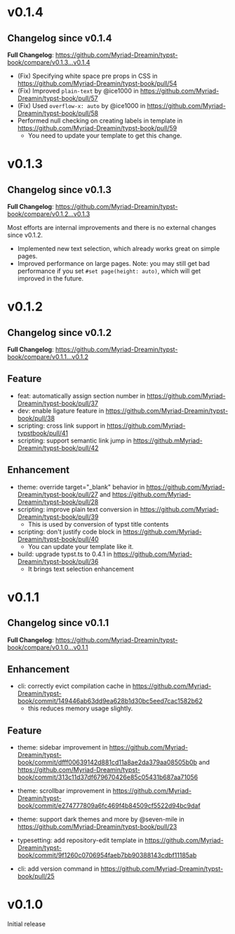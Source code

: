 # v0.1.4

## Changelog since v0.1.4

**Full Changelog**: https://github.com/Myriad-Dreamin/typst-book/compare/v0.1.3...v0.1.4

- (Fix) Specifying white space pre props in CSS in https://github.com/Myriad-Dreamin/typst-book/pull/54
- (Fix) Improved `plain-text` by @ice1000 in https://github.com/Myriad-Dreamin/typst-book/pull/57
- (Fix) Used `overflow-x: auto` by @ice1000 in https://github.com/Myriad-Dreamin/typst-book/pull/58
- Performed null checking on creating labels in template in https://github.com/Myriad-Dreamin/typst-book/pull/59
  - You need to update your template to get this change.

# v0.1.3

## Changelog since v0.1.3

**Full Changelog**: https://github.com/Myriad-Dreamin/typst-book/compare/v0.1.2...v0.1.3

Most efforts are internal improvements and there is no external changes since v0.1.2.

- Implemented new text selection, which already works great on simple pages.
- Improved performance on large pages. Note: you may still get bad performance if you set `#set page(height: auto)`, which will get improved in the future.

# v0.1.2

## Changelog since v0.1.2

**Full Changelog**: https://github.com/Myriad-Dreamin/typst-book/compare/v0.1.1...v0.1.2

## Feature

- feat: automatically assign section number in https://github.com/Myriad-Dreamin/typst-book/pull/37
- dev: enable ligature feature in https://github.com/Myriad-Dreamin/typst-book/pull/38
- scripting: cross link support in https://github.com/Myriad-typstbook/pull/41
- scripting: support semantic link jump in https://github.mMyriad-Dreamin/typst-book/pull/42

## Enhancement

- theme: override target="\_blank" behavior in https://github.com/Myriad-Dreamin/typst-book/pull/27 and https://github.com/Myriad-Dreamin/typst-book/pull/28
- scripting: improve plain text conversion in https://github.com/Myriad-Dreamin/typst-book/pull/39
  - This is used by conversion of typst title contents
- scripting: don't justify code block in https://github.com/Myriad-Dreamin/typst-book/pull/40
  - You can update your template like it.
- build: upgrade typst.ts to 0.4.1 in https://github.com/Myriad-Dreamin/typst-book/pull/36
  - It brings text selection enhancement

# v0.1.1

## Changelog since v0.1.1

**Full Changelog**: https://github.com/Myriad-Dreamin/typst-book/compare/v0.1.0...v0.1.1

## Enhancement

- cli: correctly evict compilation cache in https://github.com/Myriad-Dreamin/typst-book/commit/149446ab63dd9ea628b1d30bc5eed7cac1582b62
  - this reduces memory usage slightly.

## Feature

- theme: sidebar improvement in https://github.com/Myriad-Dreamin/typst-book/commit/dfff00639142d881cd11a8ae2da379aa08505b0b and https://github.com/Myriad-Dreamin/typst-book/commit/313c11d37df679670426e85c05431b687aa71056

- theme: scrollbar improvement in https://github.com/Myriad-Dreamin/typst-book/commit/e274777809a6fc469f4b84509cf5522d94bc9daf

- theme: support dark themes and more by @seven-mile in https://github.com/Myriad-Dreamin/typst-book/pull/23

- typesetting: add repository-edit template in https://github.com/Myriad-Dreamin/typst-book/commit/9f1260c0706954faeb7bb90388143cdbf11185ab

- cli: add version command in https://github.com/Myriad-Dreamin/typst-book/pull/25

# v0.1.0

Initial release
